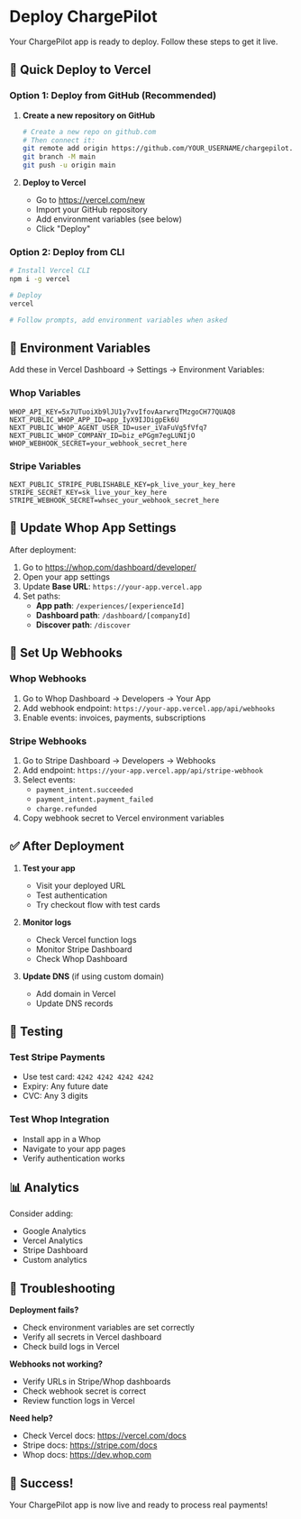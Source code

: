# Deploy ChargePilot

Your ChargePilot app is ready to deploy. Follow these steps to get it live.

## 🚀 Quick Deploy to Vercel

### Option 1: Deploy from GitHub (Recommended)

1. **Create a new repository on GitHub**
   ```bash
   # Create a new repo on github.com
   # Then connect it:
   git remote add origin https://github.com/YOUR_USERNAME/chargepilot.git
   git branch -M main
   git push -u origin main
   ```

2. **Deploy to Vercel**
   - Go to https://vercel.com/new
   - Import your GitHub repository
   - Add environment variables (see below)
   - Click "Deploy"

### Option 2: Deploy from CLI

```bash
# Install Vercel CLI
npm i -g vercel

# Deploy
vercel

# Follow prompts, add environment variables when asked
```

## 🔑 Environment Variables

Add these in Vercel Dashboard → Settings → Environment Variables:

### Whop Variables
```
WHOP_API_KEY=5x7UTuoiXb9lJU1y7vvIfovAarwrqTMzgoCH77QUAQ8
NEXT_PUBLIC_WHOP_APP_ID=app_IyX9IJDigpEk6U
NEXT_PUBLIC_WHOP_AGENT_USER_ID=user_iVaFuVg5fVfq7
NEXT_PUBLIC_WHOP_COMPANY_ID=biz_ePGgm7egLUNIjO
WHOP_WEBHOOK_SECRET=your_webhook_secret_here
```

### Stripe Variables
```
NEXT_PUBLIC_STRIPE_PUBLISHABLE_KEY=pk_live_your_key_here
STRIPE_SECRET_KEY=sk_live_your_key_here
STRIPE_WEBHOOK_SECRET=whsec_your_webhook_secret_here
```

## 📍 Update Whop App Settings

After deployment:

1. Go to https://whop.com/dashboard/developer/
2. Open your app settings
3. Update **Base URL**: `https://your-app.vercel.app`
4. Set paths:
   - **App path**: `/experiences/[experienceId]`
   - **Dashboard path**: `/dashboard/[companyId]`
   - **Discover path**: `/discover`

## 🔗 Set Up Webhooks

### Whop Webhooks
1. Go to Whop Dashboard → Developers → Your App
2. Add webhook endpoint: `https://your-app.vercel.app/api/webhooks`
3. Enable events: invoices, payments, subscriptions

### Stripe Webhooks
1. Go to Stripe Dashboard → Developers → Webhooks
2. Add endpoint: `https://your-app.vercel.app/api/stripe-webhook`
3. Select events:
   - `payment_intent.succeeded`
   - `payment_intent.payment_failed`
   - `charge.refunded`
4. Copy webhook secret to Vercel environment variables

## ✅ After Deployment

1. **Test your app**
   - Visit your deployed URL
   - Test authentication
   - Try checkout flow with test cards

2. **Monitor logs**
   - Check Vercel function logs
   - Monitor Stripe Dashboard
   - Check Whop Dashboard

3. **Update DNS** (if using custom domain)
   - Add domain in Vercel
   - Update DNS records

## 🧪 Testing

### Test Stripe Payments
- Use test card: `4242 4242 4242 4242`
- Expiry: Any future date
- CVC: Any 3 digits

### Test Whop Integration
- Install app in a Whop
- Navigate to your app pages
- Verify authentication works

## 📊 Analytics

Consider adding:
- Google Analytics
- Vercel Analytics
- Stripe Dashboard
- Custom analytics

## 🐛 Troubleshooting

**Deployment fails?**
- Check environment variables are set correctly
- Verify all secrets in Vercel dashboard
- Check build logs in Vercel

**Webhooks not working?**
- Verify URLs in Stripe/Whop dashboards
- Check webhook secret is correct
- Review function logs in Vercel

**Need help?**
- Check Vercel docs: https://vercel.com/docs
- Stripe docs: https://stripe.com/docs
- Whop docs: https://dev.whop.com

## 🎉 Success!

Your ChargePilot app is now live and ready to process real payments!

